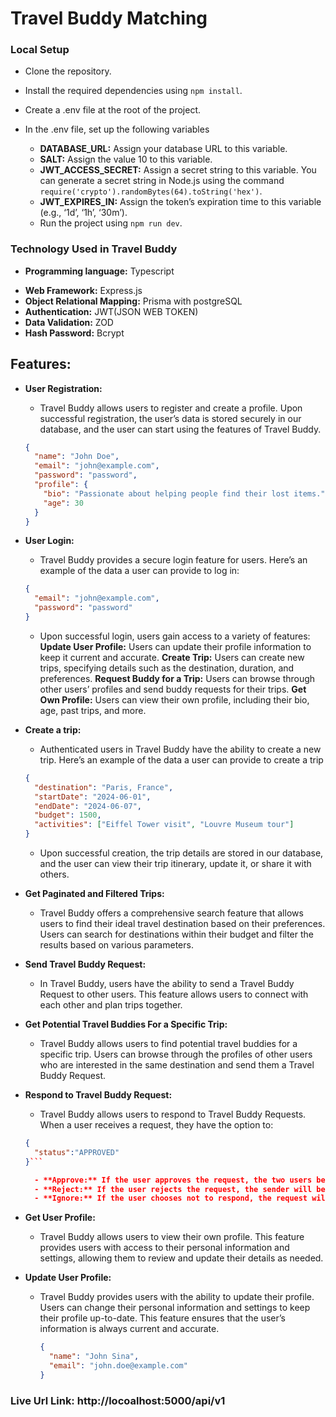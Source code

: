 # **Travel Buddy Matching**

### **Local Setup**

- Clone the repository.
- Install the required dependencies using `npm install`.
- Create a .env file at the root of the project.
- In the .env file, set up the following variables

  - **DATABASE_URL:** Assign your database URL to this variable.
  - **SALT:** Assign the value 10 to this variable.
  - **JWT_ACCESS_SECRET:** Assign a secret string to this variable. You can generate a secret string in Node.js using the command `require('crypto').randomBytes(64).toString('hex')`.
  - **JWT_EXPIRES_IN:** Assign the token’s expiration time to this variable (e.g., ‘1d’, ‘1h’, ‘30m’).

  * Run the project using `npm run dev`.

### **Technology Used in Travel Buddy**

- **Programming language:** Typescript

* **Web Framework:** Express.js
* **Object Relational Mapping:** Prisma with postgreSQL
* **Authentication:** JWT(JSON WEB TOKEN)
* **Data Validation:** ZOD
* **Hash Password:** Bcrypt

## **Features:**

- **User Registration:**

  - Travel Buddy allows users to register and create a profile.
    Upon successful registration, the user’s data is stored securely in our database, and the user can start using the features of Travel Buddy.

  ```json
  {
    "name": "John Doe",
    "email": "john@example.com",
    "password": "password",
    "profile": {
      "bio": "Passionate about helping people find their lost items.",
      "age": 30
    }
  }
  ```

* **User Login:**

  - Travel Buddy provides a secure login feature for users. Here’s an example of the data a user can provide to log in:

  ```json
  {
    "email": "john@example.com",
    "password": "password"
  }
  ```

  - Upon successful login, users gain access to a variety of features:
    **Update User Profile:** Users can update their profile information to keep it current and accurate.
    **Create Trip:** Users can create new trips, specifying details such as the destination, duration, and preferences.
    **Request Buddy for a Trip:** Users can browse through other users’ profiles and send buddy requests for their trips.
    **Get Own Profile:** Users can view their own profile, including their bio, age, past trips, and more.

- **Create a trip:**

  - Authenticated users in Travel Buddy have the ability to create a new trip. Here’s an example of the data a user can provide to create a trip

  ```json
  {
    "destination": "Paris, France",
    "startDate": "2024-06-01",
    "endDate": "2024-06-07",
    "budget": 1500,
    "activities": ["Eiffel Tower visit", "Louvre Museum tour"]
  }
  ```

  - Upon successful creation, the trip details are stored in our database, and the user can view their trip itinerary, update it, or share it with others.

- **Get Paginated and Filtered Trips:**

  - Travel Buddy offers a comprehensive search feature that allows users to find their ideal travel destination based on their preferences. Users can search for destinations within their budget and filter the results based on various parameters.

- **Send Travel Buddy Request:**

  - In Travel Buddy, users have the ability to send a Travel Buddy Request to other users. This feature allows users to connect with each other and plan trips together.

- **Get Potential Travel Buddies For a Specific Trip:**

  - Travel Buddy allows users to find potential travel buddies for a specific trip. Users can browse through the profiles of other users who are interested in the same destination and send them a Travel Buddy Request.

- **Respond to Travel Buddy Request:**

  - Travel Buddy allows users to respond to Travel Buddy Requests. When a user receives a request, they have the option to:

  ````json
  {
    "status":"APPROVED"
  }```

    - **Approve:** If the user approves the request, the two users become travel buddies and can start planning their trip together.
    - **Reject:** If the user rejects the request, the sender will be notified that their request has been declined.
    - **Ignore:** If the user chooses not to respond, the request will remain pending.

  ````

- **Get User Profile:**

  - Travel Buddy allows users to view their own profile. This feature provides users with access to their personal information and settings, allowing them to review and update their details as needed.

- **Update User Profile:**

  - Travel Buddy provides users with the ability to update their profile. Users can change their personal information and settings to keep their profile up-to-date. This feature ensures that the user’s information is always current and accurate.

    ```json
    {
      "name": "John Sina",
      "email": "john.doe@example.com"
    }
    ```

### **Live Url Link:** **http://locoalhost:5000/api/v1**
